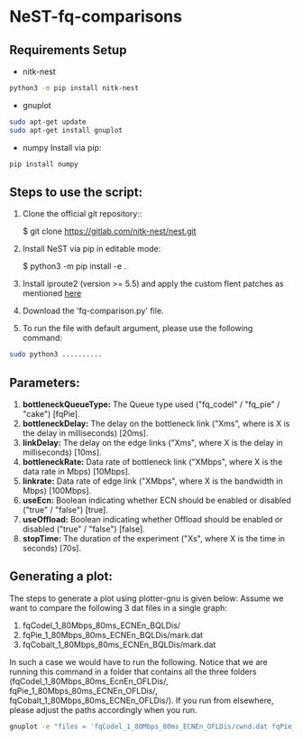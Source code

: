 # NeST-fq-comparisons

## Requirements Setup
* nitk-nest

```bash
python3 -m pip install nitk-nest
```

* gnuplot

```bash
sudo apt-get update
sudo apt-get install gnuplot
```

* numpy
Install via pip:

```bash
pip install numpy
```



## Steps to use the script:
1. Clone the official git repository::

    $ git clone https://gitlab.com/nitk-nest/nest.git

2. Install NeST via pip in editable mode:

    $ python3 -m pip install -e .

3. Install iproute2 (version >= 5.5) and apply the custom flent patches as mentioned [here](./misc_patch_scripts/README.md)    

3. Download the 'fq-comparison.py' file.

4. To run the file with default argument, please use the following command:
```bash
sudo python3 ..........
```

## Parameters:
1. **bottleneckQueueType:** The Queue type used ("fq_codel" / "fq_pie" / "cake") [fqPie].
2. **bottleneckDelay:** The delay on the bottleneck link ("Xms", where is X is the delay in milliseconds) [20ms].
3. **linkDelay:** The delay on the edge links ("Xms", where X is the delay in milliseconds) [10ms].
4. **bottleneckRate:** Data rate of bottleneck link ("XMbps", where X is the data rate in Mbps) [10Mbps].
5. **linkrate:** Data rate of edge link  ("XMbps", where X is the bandwidth in Mbps) [100Mbps].
6. **useEcn:** Boolean indicating whether ECN should be enabled or disabled ("true" / "false") [true].
7. **useOffload:** Boolean indicating whether Offload should be enabled or disabled ("true" / "false") [false].
8. **stopTime:** The duration of the experiment ("Xs", where X is the time in seconds) [70s].

## Generating a plot:
The steps to generate a plot using plotter-gnu is given below:
Assume we want to compare the following 3 dat files in a single graph: 
1. fqCodel_1_80Mbps_80ms_ECNEn_BQLDis/
2. fqPie_1_80Mbps_80ms_ECNEn_BQLDis/mark.dat
3. fqCobalt_1_80Mbps_80ms_ECNEn_BQLDis/mark.dat

In such a case we would have to run the following. Notice that we are running this command in a folder that contains all the three folders (fqCodel_1_80Mbps_80ms_EcnEn_OFLDis/, fqPie_1_80Mbps_80ms_ECNEn_OFLDis/, fqCobalt_1_80Mbps_80ms_ECNEn_OFLDis/). If you run from elsewhere, please adjust the paths accordingly when you run.

```bash
gnuplot -e "files = 'fqCodel_1_80Mbps_80ms_ECNEn_OFLDis/cwnd.dat fqPie_1_80Mbps_80ms_ECNEn_OFLDis/cwnd.dat fqCobalt_1_80Mbps_80ms_ECNEn_OFLDis/cwnd.dat' ; outputfile='MyPlot.png'; titles = 'FQ-CoDel FQ-Pie FQ-Cobalt'; X_axis_label='Time (Seconds)' ; Y_axis_label='CWND (Packets)'" plotter-gnu
```

